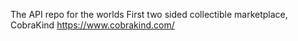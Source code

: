 The API repo for the worlds First two sided collectible marketplace, CobraKind https://www.cobrakind.com/